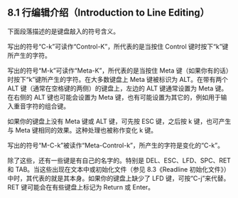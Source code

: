 ## 8.1 行编辑介绍（Introduction to Line Editing）

下面段落描述的是键盘敲入的符号含义。

写出的符号“C-k”可读作“Control-K”，所代表的是当按住 Control 键时按下“k”键所产生的字符。

写出的符号“M-k”可读作“Meta-K”，所代表的是当按住 Meta 键（如果你有的话）时按下“k”键所产生的字符。在大多数键盘上 Meta 键被标识为 ALT。在带有两个 ALT 键（通常在空格键的两侧）的键盘上，左边的 ALT 键通常设置为 Meta 键。在右侧的 ALT 键也可能会设置为 Meta 键，也有可能设置为其它的，例如用于输入重音字符的组合键。

如果你的键盘上没有 Meta 键或 ALT 键，可先按 ESC 键，之后按 k 键，也可产生与 Meta 键相同的效果。这种处理也被称作变化 k 键。

写出的符号“M-C-k”被读作“Meta-Control-k”，所产生的字符是变化的“C-k”。

除了这些，还有一些键是有自己的名字的。特别是 DEL、ESC、LFD、SPC、RET 和 TAB。当这些出现在文本中或初始化文件（参见 8.3《Readline 初始化文件》）中时，其代表的就是其本身。如果你的键盘上缺少了 LFD 键，可按“C-j”来代替。RET 键可能会在有些键盘上标记为 Return 或 Enter。
